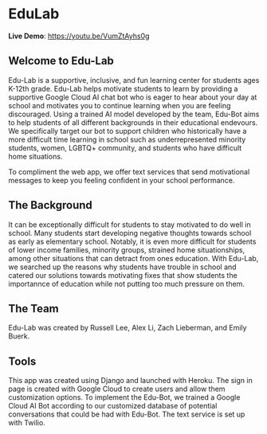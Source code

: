 # EduLab

**Live Demo**: https://youtu.be/VumZtAyhs0g

## **Welcome to Edu-Lab**

Edu-Lab is a supportive, inclusive, and fun learning center for students ages K-12th grade. Edu-Lab helps motivate students to learn by providing a supportive Google Cloud AI chat bot who is eager to hear about your day at school and motivates you to continue learning when you are feeling discouraged. Using a trained AI model developed by the team, Edu-Bot aims to help students of all different backgrounds in their educational endevours. We specifically target our bot to support children who historically have a more difficult time learning in school such as underrepresented minority students, women, LGBTQ+ community, and students who have difficult home situations.

To compliment the web app, we offer text services that send motivational messages to keep you feeling confident in your school performance.

## **The Background**

It can be exceptionally difficult for students to stay motivated to do well in school. Many students start developing negative thoughts towards school as early as elementary school. Notably, it is even more difficult for students of lower income families, minority groups, strained home situationships, among other situations that can detract from ones education. With Edu-Lab, we searched up the reasons why students have trouble in school and catered our solutions towards motivating fixes that show students the importannce of education while not putting too much pressure on them.

## **The Team**

Edu-Lab was created by Russell Lee, Alex Li, Zach Lieberman, and Emily Buerk.

## **Tools**

This app was created using Django and launched with Heroku. The sign in page is created with Google Cloud to create users and allow them customization options. To implement the Edu-Bot, we trained a Google Cloud AI Bot according to our customized database of potential conversations that could be had with Edu-Bot. The text service is set up with Twilio.
